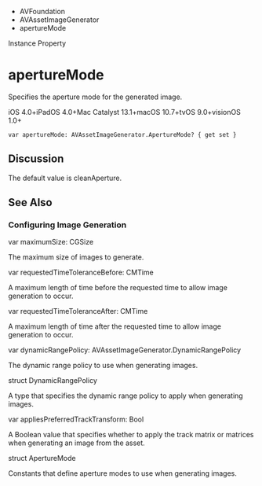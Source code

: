 

- AVFoundation
- AVAssetImageGenerator
-  apertureMode 

Instance Property

# apertureMode

Specifies the aperture mode for the generated image.

iOS 4.0+iPadOS 4.0+Mac Catalyst 13.1+macOS 10.7+tvOS 9.0+visionOS 1.0+

``` source
var apertureMode: AVAssetImageGenerator.ApertureMode? { get set }
```

## Discussion

The default value is cleanAperture.

## See Also

### Configuring Image Generation

var maximumSize: CGSize

The maximum size of images to generate.

var requestedTimeToleranceBefore: CMTime

A maximum length of time before the requested time to allow image generation to occur.

var requestedTimeToleranceAfter: CMTime

A maximum length of time after the requested time to allow image generation to occur.

var dynamicRangePolicy: AVAssetImageGenerator.DynamicRangePolicy

The dynamic range policy to use when generating images.

struct DynamicRangePolicy

A type that specifies the dynamic range policy to apply when generating images.

var appliesPreferredTrackTransform: Bool

A Boolean value that specifies whether to apply the track matrix or matrices when generating an image from the asset.

struct ApertureMode

Constants that define aperture modes to use when generating images.

